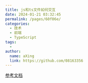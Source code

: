 ```yaml
---
title: js和ts文件如何交互
date: 2024-01-21 03:32:45
permalink: /pages/60f06e/
categories:
  - 技术
  - 前端
  - TypeScript
tags:
  - 
author: 
  name: aXing
  link: https://github.com/08163356
---
```



[参考文档](https://github.com/htoooth/typescript-study/blob/master/doc/study-2.md)